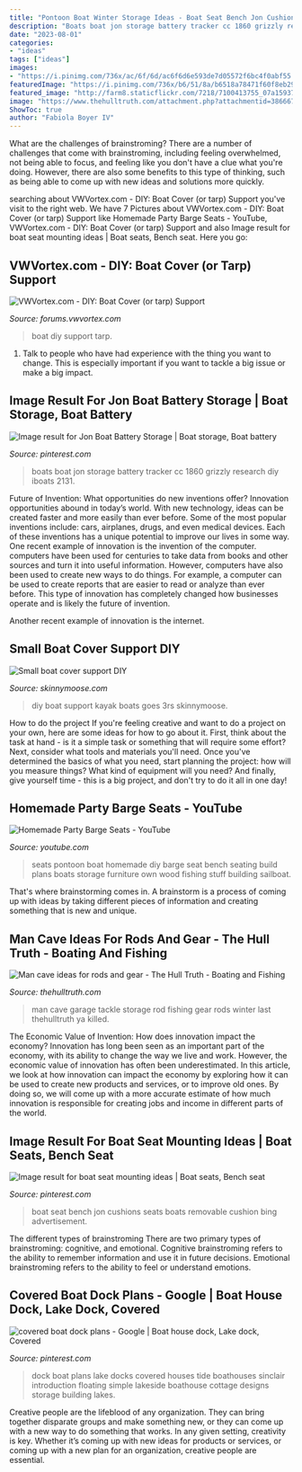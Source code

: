 ```yaml
---
title: "Pontoon Boat Winter Storage Ideas - Boat Seat Bench Jon Cushions Seats Boats Removable Cushion Bing Advertisement"
description: "Boats boat jon storage battery tracker cc 1860 grizzly research diy iboats 2131"
date: "2023-08-01"
categories:
- "ideas"
tags: ["ideas"]
images:
- "https://i.pinimg.com/736x/ac/6f/6d/ac6f6d6e593de7d05572f6bc4f0abf55.jpg"
featuredImage: "https://i.pinimg.com/736x/b6/51/8a/b6518a78471f60f8eb299c6bbe41c0a5.jpg"
featured_image: "http://farm8.staticflickr.com/7218/7100413755_07a15937d4_b.jpg"
image: "https://www.thehulltruth.com/attachment.php?attachmentid=386667&amp;stc=1&amp;d=1388952627"
ShowToc: true
author: "Fabiola Boyer IV"
---
```



What are the challenges of brainstroming?
There are a number of challenges that come with brainstroming, including feeling overwhelmed, not being able to focus, and feeling like you don't have a clue what you're doing. However, there are also some benefits to this type of thinking, such as being able to come up with new ideas and solutions more quickly.

	

		
searching about VWVortex.com - DIY: Boat Cover (or tarp) Support you've visit to the right web. We have 7 Pictures about VWVortex.com - DIY: Boat Cover (or tarp) Support like Homemade Party Barge Seats - YouTube, VWVortex.com - DIY: Boat Cover (or tarp) Support and also Image result for boat seat mounting ideas | Boat seats, Bench seat. Here you go:
		
    
## VWVortex.com - DIY: Boat Cover (or Tarp) Support

<img loading=lazy src="http://farm8.staticflickr.com/7218/7100413755_07a15937d4_b.jpg" onerror="this.onerror=null;this.src='https://tse3.mm.bing.net/th?id=OIP.0T0g5M4BXlr-3mjN1HuedAHaJ6&amp;pid=15.1';" alt="VWVortex.com - DIY: Boat Cover (or tarp) Support">

_Source: forums.vwvortex.com_

>boat diy support tarp. 

	

1. Talk to people who have had experience with the thing you want to change. This is especially important if you want to tackle a big issue or make a big impact.

    
## Image Result For Jon Boat Battery Storage | Boat Storage, Boat Battery

<img loading=lazy src="https://i.pinimg.com/736x/ac/6f/6d/ac6f6d6e593de7d05572f6bc4f0abf55.jpg" onerror="this.onerror=null;this.src='https://tse3.mm.bing.net/th?id=OIP.2ps4nfzeyn3x0wqpmA9y-gHaE8&amp;pid=15.1';" alt="Image result for Jon Boat Battery Storage | Boat storage, Boat battery">

_Source: pinterest.com_

>boats boat jon storage battery tracker cc 1860 grizzly research diy iboats 2131. 

	

Future of Invention: What opportunities do new inventions offer?
Innovation opportunities abound in today’s world. With new technology, ideas can be created faster and more easily than ever before. Some of the most popular inventions include: cars, airplanes, drugs, and even medical devices. Each of these inventions has a unique potential to improve our lives in some way. 
One recent example of innovation is the invention of the computer. computers have been used for centuries to take data from books and other sources and turn it into useful information. However, computers have also been used to create new ways to do things. For example, a computer can be used to create reports that are easier to read or analyze than ever before. This type of innovation has completely changed how businesses operate and is likely the future of invention. 

Another recent example of innovation is the internet.

    
## Small Boat Cover Support DIY

<img loading=lazy src="https://www.skinnymoose.com/3rs/files/2011/06/2011-04-20_20-25-12_52.jpg" onerror="this.onerror=null;this.src='https://tse4.mm.bing.net/th?id=OIP.3S0cORFTqhXGpS3iEneNTQHaEL&amp;pid=15.1';" alt="Small boat cover support DIY">

_Source: skinnymoose.com_

>diy boat support kayak boats goes 3rs skinnymoose. 

	

How to do the project
If you're feeling creative and want to do a project on your own, here are some ideas for how to go about it. First, think about the task at hand - is it a simple task or something that will require some effort? Next, consider what tools and materials you'll need. Once you've determined the basics of what you need, start planning the project: how will you measure things? What kind of equipment will you need? And finally, give yourself time - this is a big project, and don't try to do it all in one day!

    
## Homemade Party Barge Seats - YouTube

<img loading=lazy src="https://i.ytimg.com/vi/Y57ook4OzCQ/hqdefault.jpg" onerror="this.onerror=null;this.src='https://tse3.mm.bing.net/th?id=OIP.O-8H7524-_4LyTKMZweR3wHaFj&amp;pid=15.1';" alt="Homemade Party Barge Seats - YouTube">

_Source: youtube.com_

>seats pontoon boat homemade diy barge seat bench seating build plans boats storage furniture own wood fishing stuff building sailboat. 

	

That's where brainstorming comes in. A brainstorm is a process of coming up with ideas by taking different pieces of information and creating something that is new and unique.

    
## Man Cave Ideas For Rods And Gear - The Hull Truth - Boating And Fishing

<img loading=lazy src="https://www.thehulltruth.com/attachment.php?attachmentid=386667&amp;stc=1&amp;d=1388952627" onerror="this.onerror=null;this.src='https://tse1.mm.bing.net/th?id=OIP.cuaOabpcK6TCKnBeAmrQMAHaJ4&amp;pid=15.1';" alt="Man cave ideas for rods and gear - The Hull Truth - Boating and Fishing">

_Source: thehulltruth.com_

>man cave garage tackle storage rod fishing gear rods winter last thehulltruth ya killed. 

	

The Economic Value of Invention: How does innovation impact the economy?
Innovation has long been seen as an important part of the economy, with its ability to change the way we live and work. However, the economic value of innovation has often been underestimated. In this article, we look at how innovation can impact the economy by exploring how it can be used to create new products and services, or to improve old ones. By doing so, we will come up with a more accurate estimate of how much innovation is responsible for creating jobs and income in different parts of the world.

    
## Image Result For Boat Seat Mounting Ideas | Boat Seats, Bench Seat

<img loading=lazy src="https://i.pinimg.com/736x/28/9e/99/289e99a62f6a1d0f2dedb92aa96388cc--boat-seats-boats.jpg" onerror="this.onerror=null;this.src='https://tse3.mm.bing.net/th?id=OIP.1_DnxLSKoAyS5_RwnUpThAHaE7&amp;pid=15.1';" alt="Image result for boat seat mounting ideas | Boat seats, Bench seat">

_Source: pinterest.com_

>boat seat bench jon cushions seats boats removable cushion bing advertisement. 

	

The different types of brainstroming
There are two primary types of brainstroming: cognitive, and emotional. Cognitive brainstroming refers to the ability to remember information and use it in future decisions. Emotional brainstroming refers to the ability to feel or understand emotions.

    
## Covered Boat Dock Plans - Google | Boat House Dock, Lake Dock, Covered

<img loading=lazy src="https://i.pinimg.com/736x/b6/51/8a/b6518a78471f60f8eb299c6bbe41c0a5.jpg" onerror="this.onerror=null;this.src='https://tse3.mm.bing.net/th?id=OIP.7AEdc8G6GWSBlpFXJnZB0gHaEK&amp;pid=15.1';" alt="covered boat dock plans - Google | Boat house dock, Lake dock, Covered">

_Source: pinterest.com_

>dock boat plans lake docks covered houses tide boathouses sinclair introduction floating simple lakeside boathouse cottage designs storage building lakes. 

	

Creative people are the lifeblood of any organization. They can bring together disparate groups and make something new, or they can come up with a new way to do something that works. In any given setting, creativity is key. Whether it’s coming up with new ideas for products or services, or coming up with a new plan for an organization, creative people are essential.

